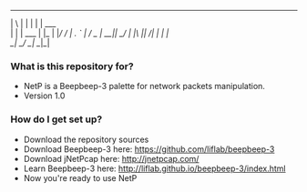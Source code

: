 _   _        _   ______ 
| \ | |      | |  | ___ \
|  \| |  ___ | |_ | |_/ /
| . ` | / _ \| __||  __/ 
| |\  ||  __/| |_ | |    
\_| \_/ \___| \__|\_|    


### What is this repository for? ###

* NetP is a Beepbeep-3 palette for network packets manipulation.
* Version 1.0

### How do I get set up? ###

* Download the repository sources
* Download Beepbeep-3 here: https://github.com/liflab/beepbeep-3
* Download jNetPcap here: http://jnetpcap.com/
* Learn Beepbeep-3 here: http://liflab.github.io/beepbeep-3/index.html
* Now you're ready to use NetP